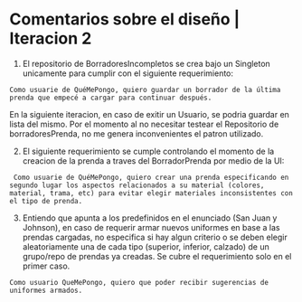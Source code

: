# Comentarios sobre el diseño | **Iteracion 2**

 1. El repositorio de BorradoresIncompletos se crea bajo un Singleton unicamente para cumplir con el siguiente requerimiento:
```
Como usuarie de QuéMePongo, quiero guardar un borrador de la última prenda que empecé a cargar para continuar después.
```
En la siguiente iteracion, en caso de exitir un Usuario, se podria guardar en lista del mismo. Por el momento al no necesitar testear el Repositorio de borradoresPrenda, no me genera inconvenientes el patron utilizado.

 2. El siguiente requerimiento se cumple controlando el momento de la creacion de la prenda a traves del BorradorPrenda por medio de la UI:
```
 Como usuarie de QuéMePongo, quiero crear una prenda especificando en segundo lugar los aspectos relacionados a su material (colores, material, trama, etc) para evitar elegir materiales inconsistentes con el tipo de prenda.
```

 3. Entiendo que apunta a los predefinidos en el enunciado (San Juan y Johnson), en caso de requerir armar nuevos uniformes en base a las prendas cargadas, no especifica si hay algun criterio o se deben elegir aleatoriamente una de cada tipo (superior, inferior, calzado) de un grupo/repo de prendas ya creadas. Se cubre el requerimiento solo en el primer caso.
```
Como usuario QueMePongo, quiero que poder recibir sugerencias de uniformes armados.
```